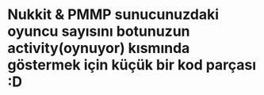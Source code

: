 # Nukkit & PMMP sunucunuzdaki oyuncu sayısını botunuzun activity(oynuyor) kısmında göstermek için küçük bir kod parçası :D
